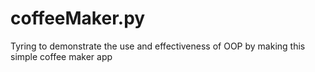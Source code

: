 # coffeeMaker.py

Tyring to demonstrate the use and effectiveness of OOP by making this simple coffee maker app
